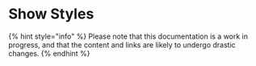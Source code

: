 # Show Styles

{% hint style="info" %}
Please note that this documentation is a work in progress, and that the content and links are likely to undergo drastic changes.
{% endhint %}

